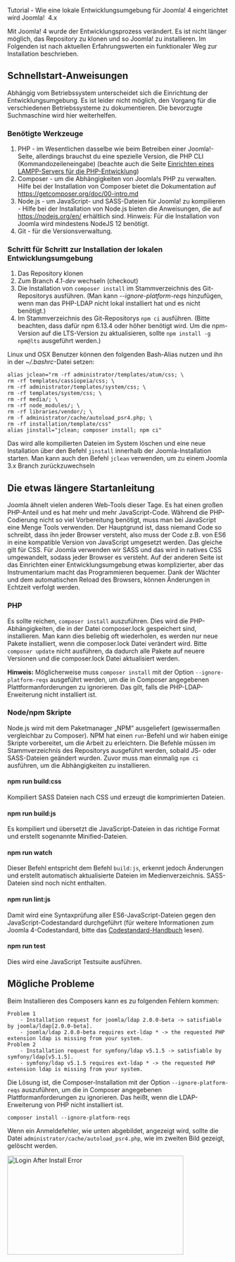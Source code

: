 <!-- Filename: J4.x:Setting_Up_Your_Local_Environment / Display title: Joomla! an die eigene Umgebung anpassen -->

Tutorial - Wie eine lokale Entwicklungsumgebung für Joomla! 4
eingerichtet wird Joomla!  4.x

Mit Joomla! 4 wurde der Entwicklungsprozess verändert. Es ist nicht
länger möglich, das Repository zu klonen und so Joomla! zu installieren.
Im Folgenden ist nach aktuellen Erfahrungswerten ein funktionaler Weg
zur Installation beschrieben.

## Schnellstart-Anweisungen

Abhängig vom Betriebssystem unterscheidet sich die Einrichtung der
Entwicklungsumgebung. Es ist leider nicht möglich, den Vorgang für die
verschiedenen Betriebssysteme zu dokumentieren. Die bevorzugte
Suchmaschine wird hier weiterhelfen.

### Benötigte Werkzeuge

1.  PHP - im Wesentlichen dasselbe wie beim Betreiben einer
    Joomla!-Seite, allerdings brauchst du eine spezielle Version, die
    PHP CLI (Kommandozeileneingabe) (beachte auch die Seite [Einrichten
    eines LAMPP-Servers für die
    PHP-Entwicklung](https://docs.joomla.org/Configuring_a_LAMPP_server_for_PHP_development "Special:MyLanguage/Configuring a LAMPP server for PHP development"))
2.  Composer - um die Abhängigkeiten von Joomla!s PHP zu verwalten.
    Hilfe bei der Installation von Composer bietet die Dokumentation auf
    <a href="https://getcomposer.org/doc/00-intro.md" class="external free"
    target="_blank"
    rel="nofollow noreferrer noopener">https://getcomposer.org/doc/00-intro.md</a>
3.  Node.js - um JavaScript- und SASS-Dateien für Joomla! zu
    kompilieren - Hilfe bei der Installation von Node.js bieten die
    Anweisungen, die auf
    <a href="https://nodejs.org/en/" class="external free" target="_blank"
    rel="nofollow noreferrer noopener">https://nodejs.org/en/</a>
    erhältlich sind. Hinweis: Für die Installation von Joomla wird
    mindestens NodeJS 12 benötigt.
4.  Git - für die Versionsverwaltung.

### Schritt für Schritt zur Installation der lokalen Entwicklungsumgebung

1.  Das Repository klonen
2.  Zum Branch *4.1-dev* wechseln (checkout)
3.  Die Installation von `composer install` im Stammverzeichnis des
    Git-Repositorys ausführen. (Man kann *--ignore-platform-reqs*
    hinzufügen, wenn man das PHP-LDAP nicht lokal installiert hat und es
    nicht benötigt.)
4.  Im Stammverzeichnis des Git-Repositorys `npm ci` ausführen. (Bitte
    beachten, dass dafür npm 6.13.4 oder höher benötigt wird. Um die
    npm-Version auf die LTS-Version zu aktualisieren, sollte
    `npm install -g npm@lts` ausgeführt werden.)

Linux und OSX Benutzer können den folgenden Bash-Alias nutzen und ihn in
der *~/.bashrc*-Datei setzen:

    alias jclean="rm -rf administrator/templates/atum/css; \
    rm -rf templates/cassiopeia/css; \
    rm -rf administrator/templates/system/css; \
    rm -rf templates/system/css; \
    rm -rf media/; \
    rm -rf node_modules/; \
    rm -rf libraries/vendor/; \
    rm -f administrator/cache/autoload_psr4.php; \
    rm -rf installation/template/css"
    alias jinstall="jclean; composer install; npm ci"

Das wird alle kompilierten Dateien im System löschen und eine neue
Installation über den Befehl `jinstall` innerhalb der
Joomla-Installation starten. Man kann auch den Befehl `jclean`
verwenden, um zu einem Joomla 3.x Branch zurückzuwechseln

## Die etwas längere Startanleitung

Joomla ähnelt vielen anderen Web-Tools dieser Tage. Es hat einen großen
PHP-Anteil und es hat mehr und mehr JavaScript-Code. Während die
PHP-Codierung nicht so viel Vorbereitung benötigt, muss man bei
JavaScript eine Menge Tools verwenden. Der Hauptgrund ist, dass niemand
Code so schreibt, dass ihn jeder Browser versteht, also muss der Code
z.B. von ES6 in eine kompatible Version von JavaScript umgesetzt werden.
Das gleiche gilt für CSS. Für Joomla verwenden wir SASS und das wird in
natives CSS umgewandelt, sodass jeder Browser es versteht. Auf der
anderen Seite ist das Einrichten einer Entwicklungsumgebung etwas
komplizierter, aber das Instrumentarium macht das Programmieren
bequemer. Dank der Wächter und dem automatischen Reload des Browsers,
können Änderungen in Echtzeit verfolgt werden.

### PHP

Es sollte reichen, `composer install` auszuführen. Dies wird die
PHP-Abhängigkeiten, die in der Datei composer.lock gespeichert sind,
installieren. Man kann dies beliebig oft wiederholen, es werden nur neue
Pakete installiert, wenn die composer.lock Datei verändert wird. Bitte
`composer update` nicht ausführen, da dadurch alle Pakete auf neuere
Versionen und die composer.lock Datei aktualisiert werden.

**Hinweis:** Möglicherweise muss `composer install` mit der Option
`--ignore-platform-reqs` ausgeführt werden, um die in Composer
angegebenen Plattformanforderungen zu ignorieren. Das gilt, falls die
PHP-LDAP-Erweiterung nicht installiert ist.

### Node/npm Skripte

Node.js wird mit dem Paketmanager „NPM“ ausgeliefert (gewissermaßen
vergleichbar zu Composer). NPM hat einen `run`-Befehl und wir haben
einige Skripte vorbereitet, um die Arbeit zu erleichtern. Die Befehle
müssen im Stammverzeichnis des Repositorys ausgeführt werden, sobald JS-
oder SASS-Dateien geändert wurden. Zuvor muss man einmalig `npm ci`
ausführen, um die Abhängigkeiten zu installieren.

#### npm run build:css

Kompiliert SASS Dateien nach CSS und erzeugt die komprimierten Dateien.

#### npm run build:js

Es kompiliert und übersetzt die JavaScript-Dateien in das richtige
Format und erstellt sogenannte Minified-Dateien.

#### npm run watch

Dieser Befehl entspricht dem Befehl `build:js`, erkennt jedoch
Änderungen und erstellt automatisch aktualisierte Dateien im
Medienverzeichnis. SASS-Dateien sind noch nicht enthalten.

#### npm run lint:js

Damit wird eine Syntaxprüfung aller ES6-JavaScript-Dateien gegen den
JavaScript-Codestandard durchgeführt (für weitere Informationen zum
Joomla 4-Codestandard, bitte das <a
href="https://developer.joomla.org/coding-standards/introduction.html%7C"
class="external text" target="_blank"
rel="noreferrer noopener">Codestandard-Handbuch</a> lesen).

#### npm run test

Dies wird eine JavaScript Testsuite ausführen.

## Mögliche Probleme

Beim Installieren des Composers kann es zu folgenden Fehlern kommen:

    Problem 1
        - Installation request for joomla/ldap 2.0.0-beta -> satisfiable by joomla/ldap[2.0.0-beta].
        - joomla/ldap 2.0.0-beta requires ext-ldap * -> the requested PHP extension ldap is missing from your system.
    Problem 2
        - Installation request for symfony/ldap v5.1.5 -> satisfiable by symfony/ldap[v5.1.5].
        - symfony/ldap v5.1.5 requires ext-ldap * -> the requested PHP extension ldap is missing from your system.

Die Lösung ist, die Composer-Installation mit der Option
`--ignore-platform-reqs` auszuführen, um die in Composer angegebenen
Plattformanforderungen zu ignorieren. Das heißt, wenn die
LDAP-Erweiterung von PHP nicht installiert ist.

    composer install --ignore-platform-reqs

Wenn ein Anmeldefehler, wie unten abgebildet, angezeigt wird, sollte die
Datei `administrator/cache/autoload_psr4.php`, wie im zweiten Bild
gezeigt, gelöscht werden.

<img
src="https://docs.joomla.org/images/thumb/b/b3/Install-error.png/400px-Install-error.png"
class="thumbborder" decoding="async"
srcset="https://docs.joomla.org/images/thumb/b/b3/Install-error.png/600px-Install-error.png 1.5x, https://docs.joomla.org/images/thumb/b/b3/Install-error.png/800px-Install-error.png 2x"
data-file-width="1920" data-file-height="1080" width="400" height="225"
alt="Login After Install Error" />
